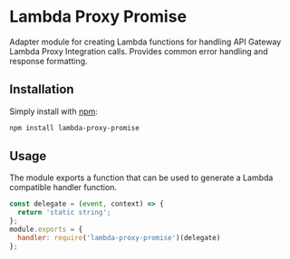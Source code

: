 # Lambda Proxy Promise

Adapter module for creating Lambda functions for handling API Gateway Lambda
Proxy Integration calls. Provides common error handling and response formatting.

## Installation

Simply install with [npm](http://npmjs.org):

```sh
npm install lambda-proxy-promise
```

## Usage

The module exports a function that can be used to generate a Lambda compatible
handler function.

```javascript
const delegate = (event, context) => {
  return 'static string';
};
module.exports = {
  handler: require('lambda-proxy-promise')(delegate)
};
```
